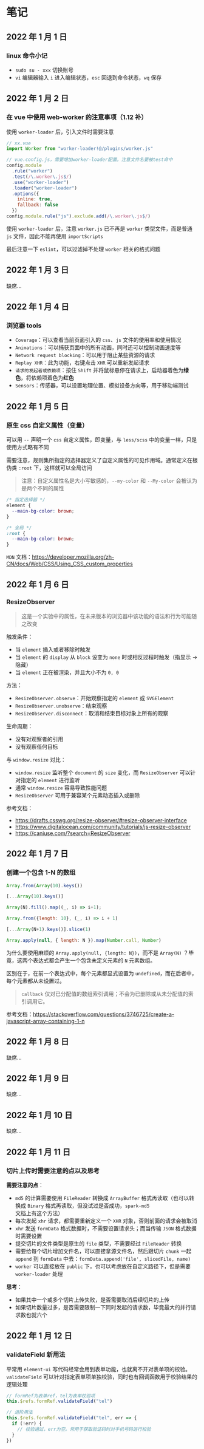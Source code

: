 # 笔记

## 2022 年 1 月 1 日

### linux 命令小记

- `sudo su - xxx` 切换账号
- `vi` 编辑器输入 `i` 进入编辑状态，`esc` 回退到命令状态，`wq` 保存

## 2022 年 1 月 2 日

### 在 vue 中使用 web-worker 的注意事项（1.12 补）

使用 `worker-loader` 后，引入文件时需要注意

```javascript
// xx.vue
import Worker from "worker-loader!@/plugins/worker.js"

// vue.config.js，需要增加worker-loader配置。注意文件名要被test命中
config.module
  .rule("worker")
  .test(/\.worker\.js$/)
  .use("worker-loader")
  .loader("worker-loader")
  .options({
    inline: true,
    fallback: false
  })
config.module.rule("js").exclude.add(/\.worker\.js$/)
```

使用 `worker-loader` 后，注意 `worker.js` 已不再是 `worker` 类型文件，而是普通 `js` 文件，因此不能再使用 `importScripts`

最后注意一下 `eslint`，可以过滤掉不处理 `worker` 相关的格式问题

## 2022 年 1 月 3 日

缺席...

## 2022 年 1 月 4 日

### 浏览器 tools

- `Coverage`：可以查看当前页面引入的 `css`、`js` 文件的使用率和使用情况
- `Animations`：可以捕获页面中的所有动画，同时还可以控制动画速度等
- `Network request blocking`：可以用于阻止某些资源的请求
- `Replay XHR`：此为功能，右键点击 `XHR` 可以重新发起请求
- `请求的发起者或依赖项`：按住 `Shift` 并将鼠标悬停在请求上，启动器着色为**绿色**，将依赖项着色为**红色**
- `Sensors`：传感器，可以设置地理位置、模拟设备方向等，用于移动端测试

## 2022 年 1 月 5 日

### 原生 css 自定义属性（变量）

可以用 `--` 声明一个 `css` 自定义属性，即变量，与 `less/scss` 中的变量一样，只是使用方式略有不同

需要注意，规则集所指定的选择器定义了自定义属性的可见作用域。通常定义在根伪类 `:root` 下，这样就可以全局访问

> 注意：自定义属性名是大小写敏感的，`--my-color` 和 `--My-color` 会被认为是两个不同的属性

```css
/* 指定选择器 */
element {
  --main-bg-color: brown;
}

/* 全局 */
:root {
  --main-bg-color: brown;
}
```

`MDN` 文档：<https://developer.mozilla.org/zh-CN/docs/Web/CSS/Using_CSS_custom_properties>

## 2022 年 1 月 6 日

### ResizeObserver

> 这是一个实验中的属性，在未来版本的浏览器中该功能的语法和行为可能随之改变

触发条件：

- 当 `element` 插入或者移除时触发
- 当 `element` 的 `display` 从 `block` 设变为 `none` 时或相反过程时触发（指显示 -> 隐藏）
- 当 `element` 正在被渲染，并且大小不为 `0, 0`

方法：

- `ResizeObserver.observe`：开始观察指定的 `element` 或 `SVGElement`
- `ResizeObserver.unobserve`：结束观察
- `ResizeObserver.disconnect`：取消和结束目标对象上所有的观察

生命周期：

- 没有对观察者的引用
- 没有观察任何目标

与 `window.resize` 对比：

- `window.resize` 监听整个 `document` 的 `size` 变化，而 `ResizeObserver` 可以针对指定的 `element` 进行监听
- 通常 `window.resize` 容易导致性能问题
- `ResizeObserver` 可用于兼容某个元素动态插入或删除

<!-- TODO: 兼容性、与resize对比的优势、用法展示 -->

参考文档：

- <https://drafts.csswg.org/resize-observer/#resize-observer-interface>
- <https://www.digitalocean.com/community/tutorials/js-resize-observer>
- <https://caniuse.com/?search=ResizeObserver>

## 2022 年 1 月 7 日

### 创建一个包含 1-N 的数组

```javascript
Array.from(Array(10).keys())

[...Array(10).keys()]

Array(N).fill().map((_, i) => i+1);

Array.from({length: 10}, (_, i) => i + 1)

[...Array(N+1).keys()].slice(1)

Array.apply(null, { length: N }).map(Number.call, Number)
```

为什么要使用麻烦的 `Array.apply(null, {length: N})`，而不是 `Array(N)` ？毕竟，这两个表达式都会产生一个包含未定义元素的 `N` 元素数组。

区别在于，在前一个表达式中，每个元素都显式设置为 `undefined`，而在后者中，每个元素都从未设置过。

> `callback` 仅对已分配值的数组索引调用；不会为已删除或从未分配值的索引调用它。

<!-- Array(10)
(10) [empty × 10] -->

参考文档：<https://stackoverflow.com/questions/3746725/create-a-javascript-array-containing-1-n>

## 2022 年 1 月 8 日

缺席...

## 2022 年 1 月 9 日

缺席...

## 2022 年 1 月 10 日

缺席...

## 2022 年 1 月 11 日

### 切片上传时需要注意的点以及思考

**需要注意的点**：

- `md5` 的计算需要使用 `FileReader` 转换成 `ArrayBuffer` 格式再读取（也可以转换成 `Binary` 格式再读取，但没试过是否成功，`spark-md5` 文档上有这个方法）
- 每次发起 `xhr` 请求，都需要重新定义一个 `XHR` 对象，否则前面的请求会被取消
- `xhr` 发送 `formData` 格式数据时，不需要设置请求头；而当传输 `JSON` 格式数据时需要设置
- 提交切片的文件类型是原生的 `file` 类型，不需要经过 `FileReader` 转换
- 需要给每个切片增加文件名，可以直接拿源文件名，然后跟切片 `chunk` 一起 `append` 到 `formData` 中去：`formData.append('file', slicedFile, name)`
- `worker` 可以直接放在 `public` 下，也可以考虑放在自定义路径下，但是需要 `worker-loader` 处理

**思考**：

- 如果其中一个或多个切片上传失败，是否需要取消后续切片的上传
- 如果切片数量过多，是否需要限制一下同时发起的请求数，毕竟最大的并行请求数也就六个

## 2022 年 1 月 12 日

### validateField 新用法

平常用 `element-ui` 写代码经常会用到表单功能，也就离不开对表单项的校验。`validateField` 可以针对指定表单项单独校验，同时也有回调函数用于校验结果的逻辑处理

```javascript
// formRef为表单ref，tel为表单校验项
this.$refs.formRef.validateField("tel")

// 进阶用法
this.$refs.formRef.validateField("tel", err => {
  if (!err) {
    // 校验通过，err为空。常用于获取验证码时对手机号码进行校验
  }
})
```
